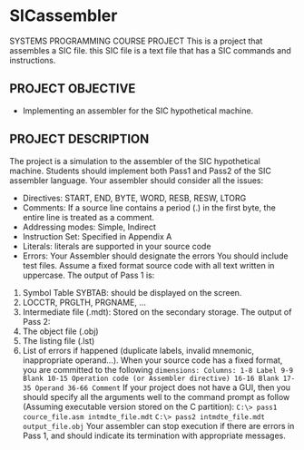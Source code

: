 # SICassembler
SYSTEMS PROGRAMMING COURSE PROJECT 
This is a project that assembles a SIC file. this SIC file is a text file that has a SIC commands and instructions.

## PROJECT OBJECTIVE
- Implementing an assembler for the SIC hypothetical machine.

## PROJECT DESCRIPTION
The project is a simulation to the assembler of the SIC hypothetical machine.
Students should implement both Pass1 and Pass2 of the SIC assembler language.
Your assembler should consider all the issues:
- Directives: START, END, BYTE, WORD, RESB, RESW, LTORG
- Comments: If a source line contains a period (.) in the first byte, the entire
line is treated as a comment.
- Addressing modes: Simple, Indirect
- Instruction Set: Specified in Appendix A
- Literals: literals are supported in your source code
- Errors: Your Assembler should designate the errors
You should include test files. Assume a fixed format source code with all text
written in uppercase. The output of Pass 1 is:
1. Symbol Table SYBTAB: should be displayed on the screen.
2. LOCCTR, PRGLTH, PRGNAME, ...
3. Intermediate file (.mdt): Stored on the secondary storage.
The output of Pass 2:
1. The object file (.obj)
2. The listing file (.lst)
3. List of errors if happened (duplicate labels, invalid mnemonic,
inappropriate operand...).
When your source code has a fixed format, you are committed to the following
`dimensions:
Columns: 1-8 Label
  9-9 Blank
  10-15 Operation code (or Assembler directive)
  16-16 Blank
  17-35 Operand
  36-66 Comment`
If your project does not have a GUI, then you should specify all the arguments well
to the command prompt as follow (Assuming executable version stored on the C
partition):
  `C:\> pass1 cource_file.asm intmdte_file.mdt`
  `C:\> pass2 intmdte_file.mdt output_file.obj`
Your assembler can stop execution if there are errors in Pass 1, and should indicate
its termination with appropriate messages.
